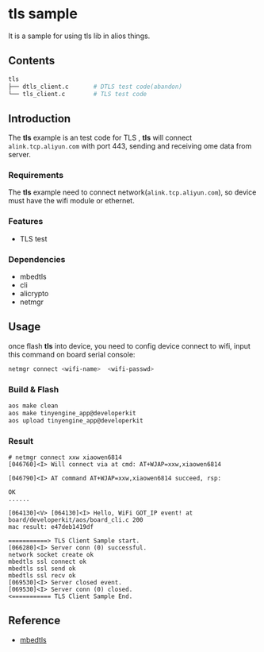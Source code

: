 # tls sample
  
It is a sample for using tls lib in alios things. 
## Contents

```sh
tls
├── dtls_client.c       # DTLS test code(abandon)
└── tls_client.c        # TLS test code
```

## Introduction

The **tls** example is an test code for TLS , **tls** will connect `alink.tcp.aliyun.com` with port 443, sending and receiving ome data from server.

### Requirements

The **tls** example need to connect network(`alink.tcp.aliyun.com`), so device must have the wifi module or ethernet.

### Features

* TLS test

### Dependencies

* mbedtls
* cli
* alicrypto
* netmgr

## Usage

once flash **tls** into device, you need to config device connect to wifi, input this command on board serial console:

```sh
netmgr connect <wifi-name>  <wifi-passwd>
```

### Build & Flash

```sh
aos make clean
aos make tinyengine_app@developerkit
aos upload tinyengine_app@developerkit
```

### Result

```
# netmgr connect xxw xiaowen6814
[046760]<I> Will connect via at cmd: AT+WJAP=xxw,xiaowen6814

[046790]<I> AT command AT+WJAP=xxw,xiaowen6814 succeed, rsp:

OK
......

[064130]<V> [064130]<I> Hello, WiFi GOT_IP event! at board/developerkit/aos/board_cli.c 200
mac result: e47deb1419df

===========> TLS Client Sample start.
[066280]<I> Server conn (0) successful.
network socket create ok
mbedtls ssl connect ok
mbedtls ssl send ok
mbedtls ssl recv ok
[069530]<I> Server closed event.
[069530]<I> Server conn (0) closed.
<=========== TLS Client Sample End.
```

## Reference

* [mbedtls](https://tls.mbed.org/)